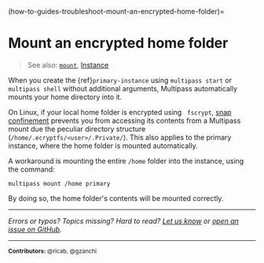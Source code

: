 (how-to-guides-troubleshoot-mount-an-encrypted-home-folder)=
# Mount an encrypted home folder

<!-- split from https://discourse.ubuntu.com/t/tutorial/27140 -->
<!-- see also https://github.com/canonical/multipass/issues/3537 -->

> See also: [`mount`](/reference/command-line-interface/mount), [Instance](/explanation/instance)

When you create the {ref}`primary-instance`  using `multipass start` or `multipass shell` without additional arguments, Multipass automatically mounts your home directory into it.  

On Linux, if your local home folder is encrypted using ` fscrypt`, [snap confinement](https://snapcraft.io/docs/snap-confinement) prevents you from accessing its contents from a Multipass mount due the peculiar directory structure (`/home/.ecryptfs/<user>/.Private/`). This also applies to the primary instance, where the home folder is mounted automatically.

A workaround is mounting the entire `/home` folder into the instance, using the command: 

```{code-block} text
multipass mount /home primary
```

By doing so, the home folder's contents will be mounted correctly.

---

*Errors or typos? Topics missing? Hard to read? <a href="https://docs.google.com/forms/d/e/1FAIpQLSd0XZDU9sbOCiljceh3rO_rkp6vazy2ZsIWgx4gsvl_Sec4Ig/viewform?usp=pp_url&entry.317501128=https://multipass.run/docs/mount-encrypted-home-folder" target="_blank">Let us know</a> or <a href="https://github.com/canonical/multipass/issues/new/choose" target="_blank">open an issue on GitHub</a>.*

---

<small>**Contributors:** @ricab, @gzanchi </small>

